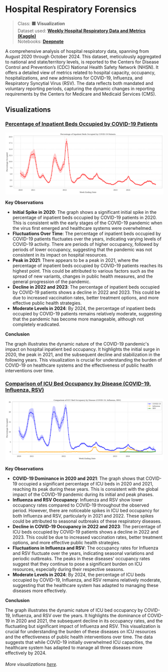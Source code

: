 # Hospital Respiratory Forensics

> Class: **🟪 Visualization**  
> Dataset used: **[Weekly Hospital Respiratory Data and Metrics (Kaggle)](https://www.kaggle.com/datasets/noeyislearning/weekly-hospital-respiratory-data-and-metrics)**  
> Notebooks: **[Deepnote](https://deepnote.com/app/noeyislearning/Hospital-Respiratory-Forensics-7ca65703-6319-4f50-9991-e093cfafe43c)**

A comprehensive analysis of hospital respiratory data, spanning from August 2020 through October 2024. This dataset, meticulously aggregated to national and state/territory levels, is reported to the Centers for Disease Control and Prevention’s (CDC) National Health Safety Network (NHSN). It offers a detailed view of metrics related to hospital capacity, occupancy, hospitalizations, and new admissions for COVID-19, Influenza, and Respiratory Syncytial Virus (RSV). The data reflects both mandated and voluntary reporting periods, capturing the dynamic changes in reporting requirements by the Centers for Medicare and Medicaid Services (CMS).

## Visualizations

### [Percentage of Inpatient Beds Occupied by COVID-19 Patients](https://www.kaggle.com/code/noeyislearning/hospital-respiratory-forensics/notebook#Percentage-of-Inpatient-Beds-Occupied-by-COVID-19-Patients)

![Percentage of Inpatient Beds Occupied by COVID-19 Patients](docs/img/viz1.png)

**Key Observations**

- **Initial Spike in 2020**: The graph shows a significant initial spike in the percentage of inpatient beds occupied by COVID-19 patients in 2020. This is consistent with the early stages of the COVID-19 pandemic when the virus first emerged and healthcare systems were overwhelmed.
- **Fluctuations Over Time**: The percentage of inpatient beds occupied by COVID-19 patients fluctuates over the years, indicating varying levels of COVID-19 activity. There are periods of higher occupancy, followed by periods of lower occupancy, suggesting that the pandemic was not consistent in its impact on hospital resources.
- **Peak in 2021**: There appears to be a peak in 2021, where the percentage of inpatient beds occupied by COVID-19 patients reaches its highest point. This could be attributed to various factors such as the spread of new variants, changes in public health measures, and the general progression of the pandemic.
- **Decline in 2022 and 2023**: The percentage of inpatient beds occupied by COVID-19 patients shows a decline in 2022 and 2023. This could be due to increased vaccination rates, better treatment options, and more effective public health strategies.
- **Moderate Levels in 2024**: By 2024, the percentage of inpatient beds occupied by COVID-19 patients remains relatively moderate, suggesting that the pandemic has become more manageable, although not completely eradicated.

**Conclusion**

The graph illustrates the dynamic nature of the COVID-19 pandemic's impact on hospital inpatient bed occupancy. It highlights the initial surge in 2020, the peak in 2021, and the subsequent decline and stabilization in the following years. This visualization is crucial for understanding the burden of COVID-19 on healthcare systems and the effectiveness of public health interventions over time.

### [Comparison of ICU Bed Occupancy by Disease (COVID-19, Influenza, RSV)](https://www.kaggle.com/code/noeyislearning/hospital-respiratory-forensics/notebook#Comparison-of-ICU-Bed-Occupancy-by-Disease-(COVID-19,-Influenza,-RSV))

![Comparison of ICU Bed Occupancy by Disease (COVID-19, Influenza, RSV)](docs/img/viz2.png)

**Key Observations**

- **COVID-19 Dominance in 2020 and 2021**: The graph shows that COVID-19 occupied a significant percentage of ICU beds in 2020 and 2021, reaching its peak during these years. This is consistent with the global impact of the COVID-19 pandemic during its initial and peak phases.
- **Influenza and RSV Occupancy**: Influenza and RSV show lower occupancy rates compared to COVID-19 throughout the observed period. However, there are noticeable spikes in ICU bed occupancy for both Influenza and RSV, particularly in 2021 and 2022. These spikes could be attributed to seasonal outbreaks of these respiratory diseases.
- **Decline in COVID-19 Occupancy in 2022 and 2023**: The percentage of ICU beds occupied by COVID-19 patients shows a decline in 2022 and 2023. This could be due to increased vaccination rates, better treatment options, and more effective public health strategies.
- **Fluctuations in Influenza and RSV**: The occupancy rates for Influenza and RSV fluctuate over the years, indicating seasonal variations and periodic outbreaks. The peaks in these diseases' occupancy rates suggest that they continue to pose a significant burden on ICU resources, especially during their respective seasons.
- **Moderate Levels in 2024**: By 2024, the percentage of ICU beds occupied by COVID-19, Influenza, and RSV remains relatively moderate, suggesting that the healthcare system has adapted to managing these diseases more effectively.

**Conclusion**

The graph illustrates the dynamic nature of ICU bed occupancy by COVID-19, Influenza, and RSV over the years. It highlights the dominance of COVID-19 in 2020 and 2021, the subsequent decline in its occupancy rates, and the fluctuating but significant impact of Influenza and RSV. This visualization is crucial for understanding the burden of these diseases on ICU resources and the effectiveness of public health interventions over time. The data suggests that while COVID-19 initially overwhelmed ICU capacities, the healthcare system has adapted to manage all three diseases more effectively by 2024.

###### More visualizations [here](https://www.kaggle.com/code/noeyislearning/hospital-respiratory-forensics/notebook).
